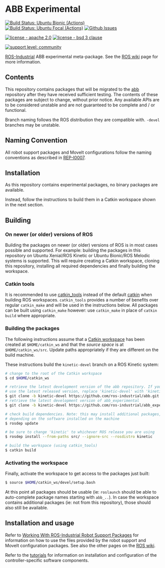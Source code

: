 # ABB Experimental

[![Build Status: Ubuntu Bionic (Actions)](https://github.com/ros-industrial/abb_experimental/workflows/CI%20-%20Ubuntu%20Bionic/badge.svg?branch=kinetic-devel)](https://github.com/ros-industrial/abb_experimental/actions?query=workflow%3A%22CI+-+Ubuntu+Bionic%22)
[![Build Status: Ubuntu Focal (Actions)](https://github.com/ros-industrial/abb_experimental/workflows/CI%20-%20Ubuntu%20Focal/badge.svg?branch=kinetic-devel)](https://github.com/ros-industrial/abb_experimental/actions?query=workflow%3A%22CI+-+Ubuntu+Focal%22)
[![Github Issues](https://img.shields.io/github/issues/ros-industrial/abb_experimental.svg)](http://github.com/ros-industrial/abb_experimental/issues)

[![license - apache 2.0](https://img.shields.io/:license-Apache%202.0-yellowgreen.svg)](https://opensource.org/licenses/Apache-2.0)
[![license - bsd 3 clause](https://img.shields.io/:license-BSD%203--Clause-blue.svg)](https://opensource.org/licenses/BSD-3-Clause)

[![support level: community](https://img.shields.io/badge/support%20level-community-lightgray.png)](http://rosindustrial.org/news/2016/10/7/better-supporting-a-growing-ros-industrial-software-platform)

[ROS-Industrial][] ABB experimental meta-package.  See the [ROS wiki][] page for more information.


## Contents

This repository contains packages that will be migrated to the [abb][] repository after they have received sufficient testing.
The contents of these packages are subject to change, without prior notice.
Any available APIs are to be considered unstable and are not guaranteed to be complete and / or functional.

Branch naming follows the ROS distribution they are compatible with. `-devel` branches may be unstable.


## Naming Convention

All robot support packages and MoveIt configurations follow the naming conventions as described in [REP-I0007][].


## Installation

As this repository contains experimental packages, no binary packages are available.

Instead, follow the instructions to build them in a Catkin workspace shown in the next section.


## Building

### On newer (or older) versions of ROS

Building the packages on newer (or older) versions of ROS is in most cases possible and supported. For example: building the packages in this repository on Ubuntu Xenial/ROS Kinetic or Ubuntu Bionic/ROS Melodic systems is supported. This will require creating a Catkin workspace, cloning this repository, installing all required dependencies and finally building the workspace.

### Catkin tools

It is recommended to use [catkin_tools][] instead of the default [catkin][] when building ROS workspaces. `catkin_tools` provides a number of benefits over regular `catkin_make` and will be used in the instructions below. All packages can be built using `catkin_make` however: use `catkin_make` in place of `catkin build` where appropriate.

### Building the packages

The following instructions assume that a [Catkin workspace][] has been created at `$HOME/catkin_ws` and that the *source space* is at `$HOME/catkin_ws/src`. Update paths appropriately if they are different on the build machine.

These instructions build the `kinetic-devel` branch on a ROS Kinetic system:

```bash
# change to the root of the Catkin workspace
$ cd $HOME/catkin_ws

# retrieve the latest development version of the abb repository. If you'd rather
# use the latest released version, replace 'kinetic-devel' with 'kinetic'
$ git clone -b kinetic-devel https://github.com/ros-industrial/abb.git src/abb
# retrieve the latest development version of abb_experimental
$ git clone -b kinetic-devel https://github.com/ros-industrial/abb_experimental.git src/abb_experimental

# check build dependencies. Note: this may install additional packages,
# depending on the software installed on the machine
$ rosdep update

# be sure to change 'kinetic' to whichever ROS release you are using
$ rosdep install --from-paths src/ --ignore-src --rosdistro kinetic

# build the workspace (using catkin_tools)
$ catkin build
```

### Activating the workspace

Finally, activate the workspace to get access to the packages just built:

```bash
$ source $HOME/catkin_ws/devel/setup.bash
```

At this point all packages should be usable (ie: `roslaunch` should be able to auto-complete package names starting with `abb_..`). In case the workspace contains additional packages (ie: not from this repository), those should also still be available.


## Installation and usage

Refer to [Working With ROS-Industrial Robot Support Packages][] for information on how to use the files provided by the robot support and MoveIt configuration packages. See also the other pages on the [ROS wiki][].

Refer to the [tutorials][] for information on installation and configuration of the controller-specific software components.






[ROS-Industrial]: http://wiki.ros.org/Industrial
[ROS wiki]: http://wiki.ros.org/abb_experimental
[abb]: https://github.com/ros-industrial/abb
[REP-I0007]: https://github.com/ros-industrial/rep/blob/master/rep-I0007.rst
[Catkin workspace]: http://wiki.ros.org/catkin/Tutorials/create_a_workspace
[catkin]: http://wiki.ros.org/catkin
[catkin_tools]: https://catkin-tools.readthedocs.io/en/latest
[Working With ROS-Industrial Robot Support Packages]: http://wiki.ros.org/Industrial/Tutorials/WorkingWithRosIndustrialRobotSupportPackages
[tutorials]: http://wiki.ros.org/abb/Tutorials

